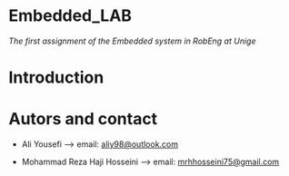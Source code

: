 # Embedded_LAB

_The first assignment of the Embedded system in RobEng at Unige_

Introduction 
===============



Autors and contact
===================
- Ali Yousefi --> email: <aliy98@outlook.com>

- Mohammad Reza Haji Hosseini --> email: <mrhhosseini75@gmail.com>
